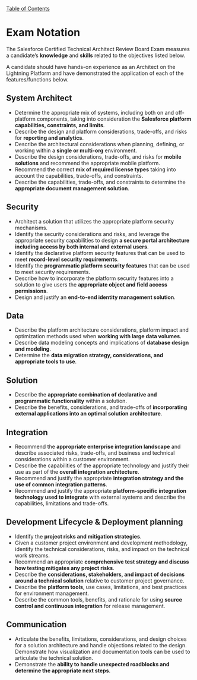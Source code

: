 [Table of Contents](../Documentation.md)
# Exam Notation 

The Salesforce Certified Technical Architect Review Board Exam measures a candidate’s **knowledge** and **skills** related to the objectives listed below. 

A candidate should have hands-on experience as an Architect on the Lightning Platform and have demonstrated the application of each of the features/functions below.

## System Architect
- Determine the appropriate mix of systems, including both on and off-platform components, taking into consideration the **Salesforce platform capabilities, constraints, and limits**.
- Describe the design and platform considerations, trade-offs, and risks for **reporting and analytics**.
- Describe the architectural considerations when planning, defining, or working within a **single or multi-org** environment.
- Describe the design considerations, trade-offs, and risks for **mobile solutions** and recommend the appropriate mobile platform.
- Recommend the correct **mix of required license types** taking into account the capabilities, trade-offs, and constraints.
- Describe the capabilities, trade-offs, and constraints to determine the **appropriate document management solution**.

## Security 
- Architect a solution that utilizes the appropriate platform security mechanisms.
- Identify the security considerations and risks, and leverage the appropriate security capabilities to design **a secure portal architecture including access by both internal and external users**.
- Identify the declarative platform security features that can be used to meet **record-level security requirements**.
- Identify the **programmatic platform security features** that can be used to meet security requirements.
- Describe how to incorporate the platform security features into a solution to give users the **appropriate object and field access permissions**.
- Design and justify an **end-to-end identity management solution**.

## Data
- Describe the platform architecture considerations, platform impact and optimization methods used when **working with large data volumes**.
- Describe data modeling concepts and implications of **database design and modeling**.
- Determine the **data migration strategy, considerations, and appropriate tools to use**.

## Solution
- Describe the **appropriate combination of declarative and programmatic functionality** within a solution.
- Describe the benefits, considerations, and trade-offs of **incorporating external applications into an optimal solution architecture**.

## Integration
- Recommend the **appropriate enterprise integration landscape** and describe associated risks, trade-offs, and business and technical considerations within a customer environment.
- Describe the capabilities of the appropriate technology and justify their use as part of the **overall integration architecture**.
- Recommend and justify the appropriate **integration strategy and the use of common integration patterns**.
- Recommend and justify the appropriate **platform-specific integration technology used to integrate** with external systems and describe the capabilities, limitations and trade-offs.

## Development Lifecycle & Deployment planning
- Identify the **project risks and mitigation strategies**.
- Given a customer project environment and development methodology, identify the technical considerations, risks, and impact on the technical work streams.
- Recommend an appropriate **comprehensive test strategy and discuss how testing mitigates any project risks**.
- Describe the **considerations, stakeholders, and impact of decisions around a technical solution** relative to customer project governance.
- Describe the **platform tools**, use cases, limitations, and best practices for environment management.
- Describe the common tools, benefits, and rationale for using **source control and continuous integration** for release management.

## Communication
- Articulate the benefits, limitations, considerations, and design choices for a solution architecture and handle objections related to the design. Demonstrate how visualization and documentation tools can be used to articulate the technical solution.
- Demonstrate the **ability to handle unexpected roadblocks and determine the appropriate next steps**.